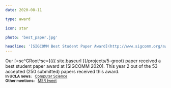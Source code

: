 ```yaml
---
date: 2020-08-11

type: award

icon: star

photo: 'best_paper.jpg'

headline: '[SIGCOMM Best Student Paper Award](http://www.sigcomm.org/awards/student-award-recipients)'
---
```


Our [=sc^GRoot^sc=]({{ site.baseurl }}/projects/5-groot) paper
received a best student paper award at [SIGCOMM 2020].
This year $2$ out of the $53$ accepted ($250$ submitted) papers received this award.
<br>
<small>**In UCLA news:** &nbsp; [Computer Science][CS News]</small>
<br>
<small>**Other mentions:** &nbsp; [MSR tweet][MSR Twitter]</small>

[CS News]:      https://www.cs.ucla.edu/ph-d-student-siva-kakarla-wins-best-student-paper-award-at-acm-sigcomm-2020/
[MSR Twitter]: https://twitter.com/MSFTResearch/status/1293288528755830784